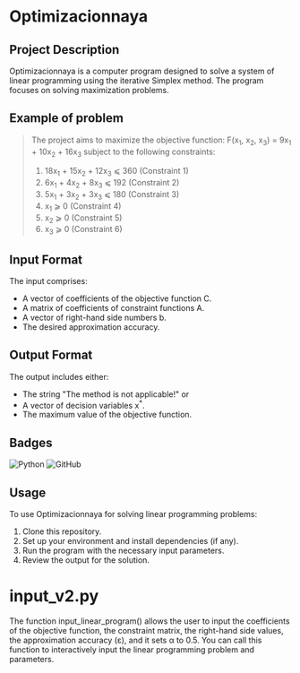 # Optimizacionnaya

## Project Description
Optimizacionnaya is a computer program designed to solve a system of linear programming using the iterative Simplex method. The program focuses on solving maximization problems.

## Example of problem

> The project aims to maximize the objective function:
> F(x<sub>1</sub>, x<sub>2</sub>, x<sub>3</sub>) = 9x<sub>1</sub> + 10x<sub>2</sub> + 16x<sub>3</sub>
> subject to the following constraints:
> 1. 18x<sub>1</sub> + 15x<sub>2</sub> + 12x<sub>3</sub> ⩽ 360 (Constraint 1)
> 2. 6x<sub>1</sub> + 4x<sub>2</sub> + 8x<sub>3</sub> ⩽ 192 (Constraint 2)
> 3. 5x<sub>1</sub> + 3x<sub>2</sub> + 3x<sub>3</sub> ⩽ 180 (Constraint 3)
> 4. x<sub>1</sub> ⩾ 0 (Constraint 4)
> 5. x<sub>2</sub> ⩾ 0 (Constraint 5)
> 6. x<sub>3</sub> ⩾ 0 (Constraint 6)


## Input Format
The input comprises:
- A vector of coefficients of the objective function C.
- A matrix of coefficients of constraint functions A.
- A vector of right-hand side numbers b.
- The desired approximation accuracy.

## Output Format
The output includes either:
- The string "The method is not applicable!"
or
- A vector of decision variables x<sup>*</sup>.
- The maximum value of the objective function.

## Badges
![Python](https://img.shields.io/badge/Python-FFD43B?style=for-the-badge&logo=python&logoColor=blue)
![GitHub](https://img.shields.io/badge/GitHub-100000?style=for-the-badge&logo=github&logoColor=white)

## Usage
To use Optimizacionnaya for solving linear programming problems:
1. Clone this repository.
2. Set up your environment and install dependencies (if any).
3. Run the program with the necessary input parameters.
4. Review the output for the solution.


# input_v2.py

The function input_linear_program() allows the user to input the coefficients of the objective function, the constraint matrix, the right-hand side values, the approximation accuracy (ε), and it sets α to 0.5. You can call this function to interactively input the linear programming problem and parameters.
